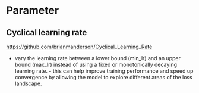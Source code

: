 # Parameter

## Cyclical learning rate
https://github.com/brianmanderson/Cyclical_Learning_Rate
- vary the learning rate between a lower bound (min_lr) and an upper bound (max_lr) instead of using a fixed or monotonically decaying learning rate. - this can help improve training performance and speed up convergence by allowing the model to explore different areas of the loss landscape.


